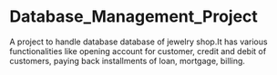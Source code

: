 # Database_Management_Project
A project to handle database database of jewelry shop.It has various functionalities like opening account for customer, credit and debit of customers, paying back installments of loan, mortgage, billing.
